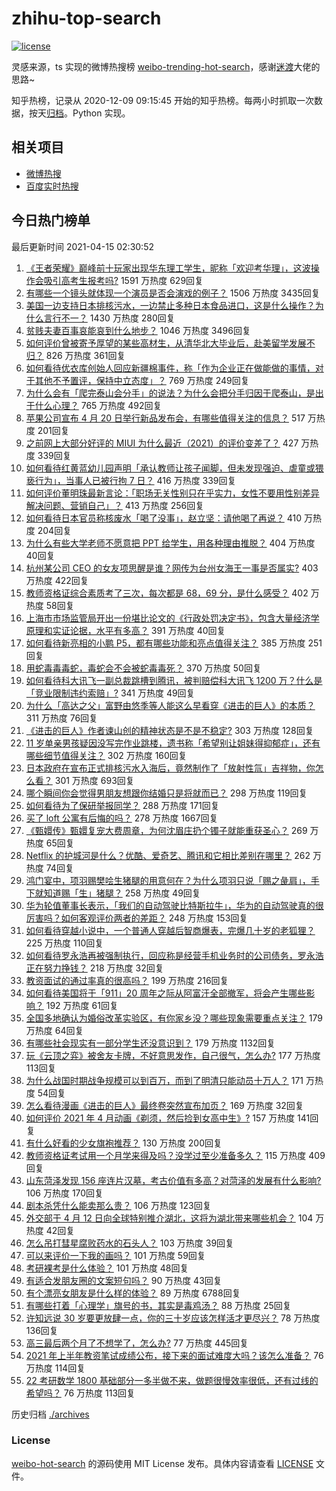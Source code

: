 # zhihu-top-search

[![license](https://img.shields.io/github/license/Arrackisarookie/zhihu-top-search)](https://github.com/Arrackisarookie/zhihu-top-search/blob/master/LICENSE)

灵感来源，ts 实现的微博热搜榜 [weibo-trending-hot-search](https://github.com/justjavac/weibo-trending-hot-search)，感谢[迷渡](https://github.com/justjavac)大佬的思路~

知乎热榜，记录从 2020-12-09 09:15:45 开始的知乎热榜。每两小时抓取一次数据，按天[归档](./archives)。Python 实现。

## 相关项目
+ [微博热搜](https://github.com/Arrackisarookie/weibo-hot-search)
+ [百度实时热搜](https://github.com/Arrackisarookie/baidu-hot-search)

## 今日热门榜单

<!-- Rank Begin -->

最后更新时间 2021-04-15 02:30:52

1. [《王者荣耀》巅峰前十玩家出现华东理工学生，昵称「欢迎考华理」，这波操作会吸引高考生报考吗?](https://www.zhihu.com/question/454324463) 1591 万热度 629回复
1. [有哪些一个镜头就体现一个演员是否会演戏的例子？](https://www.zhihu.com/question/269939406) 1506 万热度 3435回复
1. [美国一边支持日本排核污水，一边禁止多种日本食品进口，这是什么操作？为什么言行不一？](https://www.zhihu.com/question/454586987) 1430 万热度 280回复
1. [贫贱夫妻百事哀能哀到什么地步？](https://www.zhihu.com/question/363473759) 1046 万热度 3496回复
1. [如何评价曾被寄予厚望的某些高材生，从清华北大毕业后，赴美留学发展不归？](https://www.zhihu.com/question/447200718) 826 万热度 361回复
1. [如何看待优衣库创始人回应新疆棉事件，称「作为企业正在做能做的事情，对于其他不予置评，保持中立态度」？](https://www.zhihu.com/question/454602307) 769 万热度 249回复
1. [为什么会有「爬完泰山会分手」的说法？为什么会把分手归因于爬泰山，是出于什么心理？](https://www.zhihu.com/question/446705543) 765 万热度 492回复
1. [苹果公司宣布 4 月 20 日举行新品发布会，有哪些值得关注的信息？](https://www.zhihu.com/question/454502427) 517 万热度 201回复
1. [之前网上大部分好评的 MIUI 为什么最近（2021）的评价变差了？](https://www.zhihu.com/question/452169697) 427 万热度 339回复
1. [如何看待红黄蓝幼儿园声明「承认教师让孩子闻脚，但未发现强迫、虐童或猥亵行为」，当事人已被行拘 7 日？](https://www.zhihu.com/question/454413603) 416 万热度 339回复
1. [如何评价董明珠最新言论：「职场无关性别只在乎实力，女性不要用性别差异解决问题、营销自己」？](https://www.zhihu.com/question/454598067) 413 万热度 256回复
1. [如何看待日本官员称核废水「喝了没事」，赵立坚：请他喝了再说？](https://www.zhihu.com/question/454619700) 410 万热度 204回复
1. [为什么有些大学老师不愿意把 PPT 给学生，用各种理由推脱？](https://www.zhihu.com/question/454351925) 404 万热度 40回复
1. [杭州某公司 CEO 的女友项思醒是谁？网传为台州女海王一事是否属实?](https://www.zhihu.com/question/453937756) 403 万热度 422回复
1. [教师资格证综合素质考了三次，每次都是 68，69 分，是什么感受？](https://www.zhihu.com/question/454635596) 402 万热度 58回复
1. [上海市市场监管局开出一份堪比论文的《行政处罚决定书》，包含大量经济学原理和实证论据，水平有多高？](https://www.zhihu.com/question/454403024) 391 万热度 40回复
1. [如何看待新亮相的小鹏 P5，都有哪些功能和亮点值得关注？](https://www.zhihu.com/question/454631581) 385 万热度 251回复
1. [用蛇毒毒毒蛇，毒蛇会不会被蛇毒毒死？](https://www.zhihu.com/question/384429917) 370 万热度 50回复
1. [如何看待科大讯飞一副总裁跳槽到腾讯，被判赔偿科大讯飞 1200 万？什么是「竞业限制违约索赔」?](https://www.zhihu.com/question/454505820) 341 万热度 49回复
1. [为什么「高达之父」富野由悠季等人能这么早看穿《进击的巨人》的本质？](https://www.zhihu.com/question/453603876) 311 万热度 76回复
1. [《进击的巨人》作者谏山创的精神状态是不是不稳定?](https://www.zhihu.com/question/453646269) 303 万热度 128回复
1. [11 岁单亲男孩疑因没写完作业跳楼，遗书称「希望别让姐妹得抑郁症」，还有哪些细节值得关注？](https://www.zhihu.com/question/454418924) 302 万热度 160回复
1. [日本政府在宣布正式排核污水入海后，竟然制作了「放射性氚」吉祥物，你怎么看？](https://www.zhihu.com/question/454524195) 301 万热度 693回复
1. [哪个瞬间你会觉得男朋友想跟你结婚只是将就而已？](https://www.zhihu.com/question/331404742) 298 万热度 119回复
1. [如何看待为了保研举报同学？](https://www.zhihu.com/question/452915006) 288 万热度 171回复
1. [买了 loft 公寓有后悔的吗？](https://www.zhihu.com/question/305616998) 278 万热度 1667回复
1. [《甄嬛传》甄嬛复宠大费周章，为何沈眉庄扔个镯子就能重获圣心？](https://www.zhihu.com/question/454262368) 269 万热度 65回复
1. [Netflix 的护城河是什么？优酷、爱奇艺、腾讯和它相比差别在哪里？](https://www.zhihu.com/question/454223201) 262 万热度 74回复
1. [鸿门宴中，项羽赐樊哙生猪腿的用意何在？为什么项羽只说「赐之彘肩」，手下就知道赐「生」猪腿？](https://www.zhihu.com/question/19870339) 258 万热度 49回复
1. [华为轮值董事长表示，「我们的自动驾驶比特斯拉牛」，华为的自动驾驶真的很厉害吗？如何客观评价两者的差距？](https://www.zhihu.com/question/454368015) 248 万热度 153回复
1. [如何看待穿越小说中，一个普通人穿越后智商爆表，完爆几十岁的老狐狸？](https://www.zhihu.com/question/376857581) 225 万热度 110回复
1. [如何看待罗永浩再被强制执行，回应称是经营手机业务时的公司债务，罗永浩正在努力挣钱？](https://www.zhihu.com/question/454553097) 218 万热度 32回复
1. [教资面试的通过率真的很高吗？](https://www.zhihu.com/question/364618487) 199 万热度 216回复
1. [如何看待美国将于「911」20 周年之际从阿富汗全部撤军，将会产生哪些影响？](https://www.zhihu.com/question/454553192) 192 万热度 61回复
1. [全国多地确认为婚俗改革实验区，有你家乡没？哪些现象需要重点关注？](https://www.zhihu.com/question/453906937) 179 万热度 64回复
1. [有哪些社会现实有一部分学生还没意识到？](https://www.zhihu.com/question/59600924) 179 万热度 1132回复
1. [玩《云顶之弈》被舍友卡牌，不好意思发作，自己很气，怎么办?](https://www.zhihu.com/question/452378526) 177 万热度 113回复
1. [为什么战国时期战争规模可以到百万，而到了明清只能动员十万人？](https://www.zhihu.com/question/315099933) 171 万热度 54回复
1. [怎么看待漫画《进击的巨人》最终卷突然宣布加页？](https://www.zhihu.com/question/454638451) 169 万热度 32回复
1. [如何评价 2021 年 4 月动画《剃须，然后捡到女高中生》?](https://www.zhihu.com/question/433512952) 157 万热度 141回复
1. [有什么好看的少女旗袍推荐？](https://www.zhihu.com/question/313375202) 130 万热度 200回复
1. [教师资格证考试用一个月学来得及吗？没学过至少准备多久？](https://www.zhihu.com/question/412569772) 115 万热度 409回复
1. [山东菏泽发现 156 座连片汉墓，考古价值有多高？对菏泽的发展有什么影响?](https://www.zhihu.com/question/454325320) 106 万热度 170回复
1. [剧本杀凭什么能卖那么贵？](https://www.zhihu.com/question/448110702) 106 万热度 123回复
1. [外交部于 4 月 12 日向全球特别推介湖北，这将为湖北带来哪些机会？](https://www.zhihu.com/question/453410188) 104 万热度 42回复
1. [怎么吊打彗星腐败药水的石头人？](https://www.zhihu.com/question/454353102) 103 万热度 39回复
1. [可以来评价一下我的画吗？](https://www.zhihu.com/question/454223112) 101 万热度 59回复
1. [考研裸考是什么体验？](https://www.zhihu.com/question/362008957) 101 万热度 48回复
1. [有适合发朋友圈的文案短句吗？](https://www.zhihu.com/question/453694964) 90 万热度 43回复
1. [有个漂亮女朋友是什么样的体验？](https://www.zhihu.com/question/285906324) 89 万热度 6788回复
1. [有哪些打着「心理学」旗号的书，其实是毒鸡汤？](https://www.zhihu.com/question/453349379) 88 万热度 25回复
1. [许知远说 30 岁要更放肆一点，你的三十岁应该怎样活才更尽兴？](https://www.zhihu.com/question/453551484) 78 万热度 136回复
1. [高三最后两个月了不想学了，怎么办?](https://www.zhihu.com/question/451899818) 77 万热度 445回复
1. [2021 年上半年教资笔试成绩公布，接下来的面试难度大吗？该怎么准备？](https://www.zhihu.com/question/454524887) 76 万热度 114回复
1. [22 考研数学 1800 基础部分一多半做不来，做题很慢效率很低，还有过线的希望吗？](https://www.zhihu.com/question/440329596) 76 万热度 113回复
<!-- Rank End -->

历史归档 [./archives](./archives)

### License

[weibo-hot-search](https://github.com/Arrackisarookie/zhihu-top-search) 的源码使用 MIT License 发布。具体内容请查看 [LICENSE](./LICENSE) 文件。
